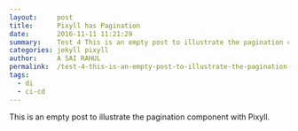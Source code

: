 ```yaml
---
layout:     post
title:      Pixyll has Pagination
date:       2016-11-11 11:21:29
summary:    Test 4 This is an empty post to illustrate the pagination component with Pixyll.
categories: jekyll pixyll
author:     A SAI RAHUL
permalink:  /test-4-this-is-an-empty-post-to-illustrate-the-pagination-component-with-pixyll/
tags:
  - di
  - ci-cd
---
```


This is an empty post to illustrate the pagination component with Pixyll.
